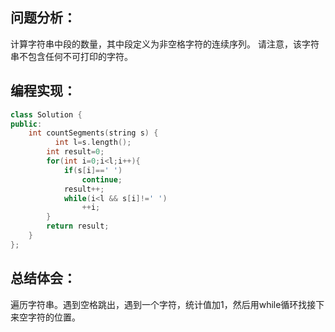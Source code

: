 ## 问题分析：
计算字符串中段的数量，其中段定义为非空格字符的连续序列。
请注意，该字符串不包含任何不可打印的字符。
## 编程实现：
```c++
class Solution {
public:
    int countSegments(string s) {
          int l=s.length();
        int result=0;
        for(int i=0;i<l;i++){
            if(s[i]==' ')
                continue;
            result++;
            while(i<l && s[i]!=' ') 
                ++i;
        }
        return result;
    }
};
```
## 总结体会：
遍历字符串。遇到空格跳出，遇到一个字符，统计值加1，然后用while循环找接下来空字符的位置。 